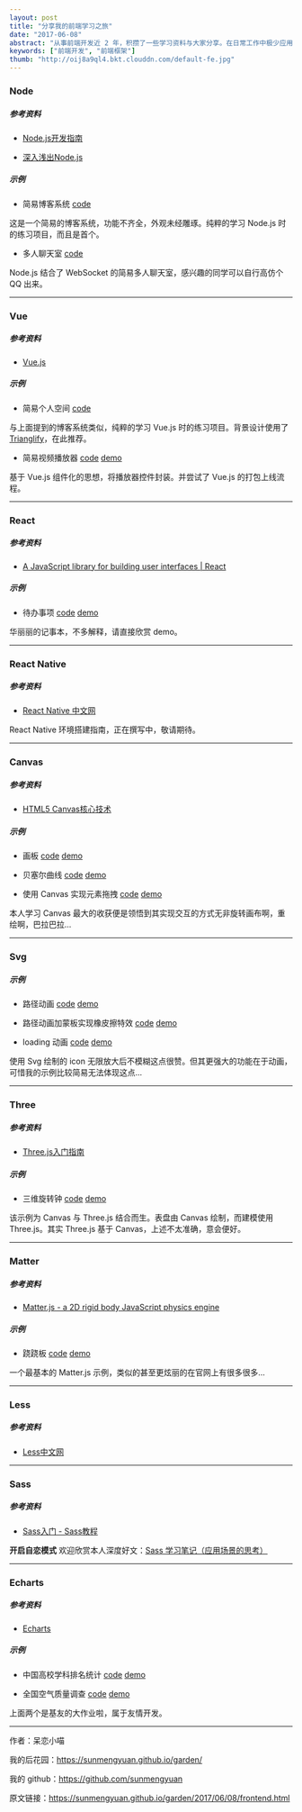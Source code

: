 ```yaml
---
layout: post
title: "分享我的前端学习之旅"
date: "2017-06-08"
abstract: "从事前端开发近 2 年，积攒了一些学习资料与大家分享。在日常工作中极少应用到下述知识，示例代码完全因个人兴趣而生，不地道之处欢迎大家前来吐槽指导！"
keywords: ["前端开发", "前端框架"]
thumb: "http://oij8a9ql4.bkt.clouddn.com/default-fe.jpg"
---
```


### Node ###

##### 参考资料 #####

+ [Node.js开发指南](http://okj45byt5.bkt.clouddn.com/Node.js%E5%BC%80%E5%8F%91%E6%8C%87%E5%8D%97.pdf)

+ [深入浅出Node.js](http://okj45byt5.bkt.clouddn.com/%E6%B7%B1%E5%85%A5%E6%B5%85%E5%87%BANode.js.pdf)

##### 示例 #####

+ 简易博客系统 [code](https://github.com/sunmengyuan/note/tree/master/node/expo)

这是一个简易的博客系统，功能不齐全，外观未经雕琢。纯粹的学习 Node.js 时的练习项目，而且是首个。

+ 多人聊天室 [code](https://github.com/sunmengyuan/note/tree/master/node/chat)

Node.js 结合了 WebSocket 的简易多人聊天室，感兴趣的同学可以自行高仿个 QQ 出来。

*****

### Vue ###

##### 参考资料 #####

+ [Vue.js](http://cn.vuejs.org/)

##### 示例 #####

+ 简易个人空间 [code](https://github.com/sunmengyuan/note/tree/master/vue/zone)

与上面提到的博客系统类似，纯粹的学习 Vue.js 时的练习项目。背景设计使用了 [Trianglify](https://github.com/qrohlf/trianglify)，在此推荐。

+ 简易视频播放器 [code](https://github.com/sunmengyuan/note/tree/master/vue/videoPlayer) [demo](https://sunmengyuan.github.io/demos/vue/videoPlayer)

基于 Vue.js 组件化的思想，将播放器控件封装。并尝试了 Vue.js 的打包上线流程。

*****

### React ###

##### 参考资料 #####

+ [A JavaScript library for building user interfaces \| React](http://reactjs.cn/react/index.html)

##### 示例 #####

+ 待办事项 [code](https://github.com/sunmengyuan/note/tree/master/react/todos) [demo](https://sunmengyuan.github.io/demos/react/todos)

华丽丽的记事本，不多解释，请直接欣赏 demo。

*****

### React Native ###

##### 参考资料 #####

+ [React Native 中文网](http://reactnative.cn/)

React Native 环境搭建指南，正在撰写中，敬请期待。

*****

### Canvas ###

##### 参考资料 #####

+ [HTML5 Canvas核心技术](http://okj45byt5.bkt.clouddn.com/HTML5%20Canvas%E6%A0%B8%E5%BF%83%E6%8A%80%E6%9C%AF.pdf)

##### 示例 #####

+ 画板 [code](https://github.com/sunmengyuan/note/blob/master/canvas/drawing.html) [demo](https://sunmengyuan.github.io/demos/canvas/drawing.html)

+ 贝塞尔曲线 [code](https://github.com/sunmengyuan/note/blob/master/canvas/bezierCurve.html) [demo](https://sunmengyuan.github.io/demos/canvas/bezierCurve.html)

+ 使用 Canvas 实现元素拖拽 [code](https://github.com/sunmengyuan/note/blob/master/canvas/drag.html) [demo](https://sunmengyuan.github.io/demos/canvas/drag.html)

本人学习 Canvas 最大的收获便是领悟到其实现交互的方式无非旋转画布啊，重绘啊，巴拉巴拉...

*****

### Svg ###

##### 示例 #####

+ 路径动画 [code](https://github.com/sunmengyuan/note/blob/master/svg/cat.html) [demo](https://sunmengyuan.github.io/demos/svg/cat.html)

+ 路径动画加蒙板实现橡皮擦特效 [code](https://github.com/sunmengyuan/note/blob/master/svg/paint.html) [demo](https://sunmengyuan.github.io/demos/svg/paint.html)

+ loading 动画 [code](https://github.com/sunmengyuan/note/blob/master/svg/loading.html) [demo](https://sunmengyuan.github.io/demos/svg/loading.html)

使用 Svg 绘制的 icon 无限放大后不模糊这点很赞。但其更强大的功能在于动画，可惜我的示例比较简易无法体现这点...

*****

### Three ###

##### 参考资料 #####

+ [Three.js入门指南](https://read.douban.com/reader/ebook/7412854/)

##### 示例 #####

+ 三维旋转钟 [code](https://github.com/sunmengyuan/note/blob/master/three/clock.html) [demo](https://sunmengyuan.github.io/demos/three/clock.html)

该示例为 Canvas 与 Three.js 结合而生。表盘由 Canvas 绘制，而建模使用 Three.js。其实 Three.js 基于 Canvas，上述不太准确，意会便好。

*****

### Matter ###

##### 参考资料 #####

+ [Matter.js - a 2D rigid body JavaScript physics engine](http://brm.io/matter-js/)

##### 示例 #####

+ 跷跷板 [code](https://github.com/sunmengyuan/note/blob/master/matter/seesaw.html) [demo](https://sunmengyuan.github.io/demos/matter/seesaw.html)

一个最基本的 Matter.js 示例，类似的甚至更炫丽的在官网上有很多很多...

*****

### Less ###

##### 参考资料 ####

+ [Less中文网](http://lesscss.cn/)

*****

### Sass ###

##### 参考资料 #####

+ [Sass入门 - Sass教程](http://www.w3cplus.com/sassguide/)

__开启自恋模式__ 欢迎欣赏本人深度好文：[Sass 学习笔记（应用场景的思考）](https://sunmengyuan.github.io/garden/2017/05/17/sass-example.html)

*****

### Echarts ###

##### 参考资料 #####

+ [Echarts](http://echarts.baidu.com/)

##### 示例 #####

+ 中国高校学科排名统计 [code](https://github.com/sunmengyuan/note/tree/master/webpack/university) [demo](https://sunmengyuan.github.io/demos/webpack/university)

+ 全国空气质量调查 [code](https://github.com/sunmengyuan/note/tree/master/webpack/airpollution) [demo](https://sunmengyuan.github.io/demos/webpack/airpollution)

上面两个是基友的大作业啦，属于友情开发。

*****

作者：呆恋小喵

我的后花园：<https://sunmengyuan.github.io/garden/>

我的 github：<https://github.com/sunmengyuan>

原文链接：<https://sunmengyuan.github.io/garden/2017/06/08/frontend.html>

